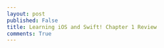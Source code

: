 ```yaml
---
layout: post
published: False
title: Learning iOS and Swift! Chapter 1 Review
comments: True
---
```


